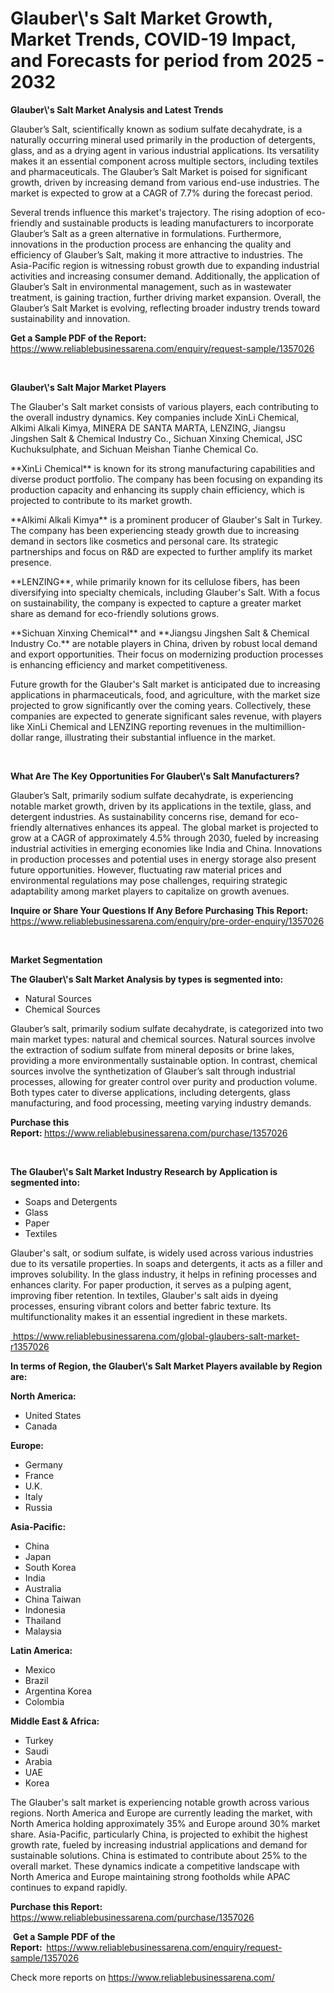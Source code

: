 <p><h1>Glauber\'s Salt Market Growth, Market Trends, COVID-19 Impact, and Forecasts for period from 2025 - 2032</h1></p><p><strong>Glauber\'s Salt Market Analysis and Latest Trends</strong></p>
<p><p>Glauber’s Salt, scientifically known as sodium sulfate decahydrate, is a naturally occurring mineral used primarily in the production of detergents, glass, and as a drying agent in various industrial applications. Its versatility makes it an essential component across multiple sectors, including textiles and pharmaceuticals. The Glauber’s Salt Market is poised for significant growth, driven by increasing demand from various end-use industries. The market is expected to grow at a CAGR of 7.7% during the forecast period.</p><p>Several trends influence this market's trajectory. The rising adoption of eco-friendly and sustainable products is leading manufacturers to incorporate Glauber’s Salt as a green alternative in formulations. Furthermore, innovations in the production process are enhancing the quality and efficiency of Glauber’s Salt, making it more attractive to industries. The Asia-Pacific region is witnessing robust growth due to expanding industrial activities and increasing consumer demand. Additionally, the application of Glauber’s Salt in environmental management, such as in wastewater treatment, is gaining traction, further driving market expansion. Overall, the Glauber’s Salt Market is evolving, reflecting broader industry trends toward sustainability and innovation.</p></p>
<p><strong>Get a Sample PDF of the Report:&nbsp;</strong> <a href="https://www.reliablebusinessarena.com/enquiry/request-sample/1357026?utm_campaign=1892&utm_medium=2&utm_source=Github&utm_content=ia&utm_term=01022025&utm_id=glaubers-salt">https://www.reliablebusinessarena.com/enquiry/request-sample/1357026</a></p>
<p>&nbsp;</p>
<p><strong>Glauber\'s Salt Major Market Players</strong></p>
<p><p>The Glauber's Salt market consists of various players, each contributing to the overall industry dynamics. Key companies include XinLi Chemical, Alkimi Alkali Kimya, MINERA DE SANTA MARTA, LENZING, Jiangsu Jingshen Salt & Chemical Industry Co., Sichuan Xinxing Chemical, JSC Kuchuksulphate, and Sichuan Meishan Tianhe Chemical Co.</p><p>**XinLi Chemical** is known for its strong manufacturing capabilities and diverse product portfolio. The company has been focusing on expanding its production capacity and enhancing its supply chain efficiency, which is projected to contribute to its market growth.</p><p>**Alkimi Alkali Kimya** is a prominent producer of Glauber's Salt in Turkey. The company has been experiencing steady growth due to increasing demand in sectors like cosmetics and personal care. Its strategic partnerships and focus on R&D are expected to further amplify its market presence.</p><p>**LENZING**, while primarily known for its cellulose fibers, has been diversifying into specialty chemicals, including Glauber's Salt. With a focus on sustainability, the company is expected to capture a greater market share as demand for eco-friendly solutions grows.</p><p>**Sichuan Xinxing Chemical** and **Jiangsu Jingshen Salt & Chemical Industry Co.** are notable players in China, driven by robust local demand and export opportunities. Their focus on modernizing production processes is enhancing efficiency and market competitiveness.</p><p>Future growth for the Glauber's Salt market is anticipated due to increasing applications in pharmaceuticals, food, and agriculture, with the market size projected to grow significantly over the coming years. Collectively, these companies are expected to generate significant sales revenue, with players like XinLi Chemical and LENZING reporting revenues in the multimillion-dollar range, illustrating their substantial influence in the market.</p></p>
<p>&nbsp;</p>
<p><strong>What Are The Key Opportunities For Glauber\'s Salt Manufacturers?</strong></p>
<p><p>Glauber’s Salt, primarily sodium sulfate decahydrate, is experiencing notable market growth, driven by its applications in the textile, glass, and detergent industries. As sustainability concerns rise, demand for eco-friendly alternatives enhances its appeal. The global market is projected to grow at a CAGR of approximately 4.5% through 2030, fueled by increasing industrial activities in emerging economies like India and China. Innovations in production processes and potential uses in energy storage also present future opportunities. However, fluctuating raw material prices and environmental regulations may pose challenges, requiring strategic adaptability among market players to capitalize on growth avenues.</p></p>
<p><strong>Inquire or Share Your Questions If Any Before Purchasing This Report:</strong> <a href="https://www.reliablebusinessarena.com/enquiry/pre-order-enquiry/1357026?utm_campaign=1892&utm_medium=2&utm_source=Github&utm_content=ia&utm_term=01022025&utm_id=glaubers-salt">https://www.reliablebusinessarena.com/enquiry/pre-order-enquiry/1357026</a></p>
<p>&nbsp;</p>
<p><strong>Market Segmentation</strong></p>
<p><strong>The Glauber\'s Salt Market Analysis by types is segmented into:</strong></p>
<p><ul><li>Natural Sources</li><li>Chemical Sources</li></ul></p>
<p><p>Glauber’s salt, primarily sodium sulfate decahydrate, is categorized into two main market types: natural and chemical sources. Natural sources involve the extraction of sodium sulfate from mineral deposits or brine lakes, providing a more environmentally sustainable option. In contrast, chemical sources involve the synthetization of Glauber’s salt through industrial processes, allowing for greater control over purity and production volume. Both types cater to diverse applications, including detergents, glass manufacturing, and food processing, meeting varying industry demands.</p></p>
<p><strong>Purchase this Report:&nbsp;</strong><a href="https://www.reliablebusinessarena.com/purchase/1357026?utm_campaign=1892&utm_medium=2&utm_source=Github&utm_content=ia&utm_term=01022025&utm_id=glaubers-salt">https://www.reliablebusinessarena.com/purchase/1357026</a></p>
<p>&nbsp;</p>
<p><strong>The Glauber\'s Salt Market Industry Research by Application is segmented into:</strong></p>
<p><ul><li>Soaps and Detergents</li><li>Glass</li><li>Paper</li><li>Textiles</li></ul></p>
<p><p>Glauber's salt, or sodium sulfate, is widely used across various industries due to its versatile properties. In soaps and detergents, it acts as a filler and improves solubility. In the glass industry, it helps in refining processes and enhances clarity. For paper production, it serves as a pulping agent, improving fiber retention. In textiles, Glauber's salt aids in dyeing processes, ensuring vibrant colors and better fabric texture. Its multifunctionality makes it an essential ingredient in these markets.</p></p>
<p><a href="https://www.reliablebusinessarena.com/global-glaubers-salt-market-r1357026?utm_campaign=1892&utm_medium=2&utm_source=Github&utm_content=ia&utm_term=01022025&utm_id=glaubers-salt">&nbsp;https://www.reliablebusinessarena.com/global-glaubers-salt-market-r1357026</a></p>
<p><strong>In terms of Region, the Glauber\'s Salt Market Players available by Region are:</strong></p>
<p>
    <p> <strong> North America: </strong>
        <ul>
            <li>United States</li>
            <li>Canada</li>
        </ul>
        </p> 
    <p> <strong> Europe: </strong>
        <ul>
            <li>Germany</li>
            <li>France</li>
            <li>U.K.</li>
            <li>Italy</li>
            <li>Russia</li>
        </ul>
        </p> 
    <p> <strong> Asia-Pacific: </strong>
        <ul>
            <li>China</li>
            <li>Japan</li>
            <li>South Korea</li>
            <li>India</li>
            <li>Australia</li>
            <li>China Taiwan</li>
            <li>Indonesia</li>
            <li>Thailand</li>
            <li>Malaysia</li>
        </ul>
        </p> 
    <p> <strong> Latin America: </strong>
        <ul>
            <li>Mexico</li>
            <li>Brazil</li>
            <li>Argentina Korea</li>
            <li>Colombia</li>
        </ul>
        </p> 
    <p> <strong> Middle East & Africa: </strong>
        <ul>
            <li>Turkey</li>
            <li>Saudi</li>
            <li>Arabia</li>
            <li>UAE</li>
            <li>Korea</li>
        </ul>
    </p>
    </p>
<p><p>The Glauber's salt market is experiencing notable growth across various regions. North America and Europe are currently leading the market, with North America holding approximately 35% and Europe around 30% market share. Asia-Pacific, particularly China, is projected to exhibit the highest growth rate, fueled by increasing industrial applications and demand for sustainable solutions. China is estimated to contribute about 25% to the overall market. These dynamics indicate a competitive landscape with North America and Europe maintaining strong footholds while APAC continues to expand rapidly.</p></p>
<p><strong>Purchase this Report: </strong><a href="https://www.reliablebusinessarena.com/purchase/1357026?utm_campaign=1892&utm_medium=2&utm_source=Github&utm_content=ia&utm_term=01022025&utm_id=glaubers-salt">https://www.reliablebusinessarena.com/purchase/1357026</a></p>
<p>&nbsp;<strong>Get a Sample PDF of the Report:&nbsp;&nbsp;</strong><a href="https://www.reliablebusinessarena.com/enquiry/request-sample/1357026?utm_campaign=1892&utm_medium=2&utm_source=Github&utm_content=ia&utm_term=01022025&utm_id=glaubers-salt">https://www.reliablebusinessarena.com/enquiry/request-sample/1357026</a></p>
<p><strong></strong></p>
<p>Check more reports on <a href="https://www.reliablebusinessarena.com/?utm_campaign=1892&utm_medium=2&utm_source=Github&utm_content=ia&utm_term=01022025&utm_id=glaubers-salt">https://www.reliablebusinessarena.com/</a></p>